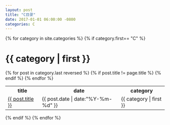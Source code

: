 ```yaml
---
layout: post
title: "C目录"
date: 2017-01-01 06:00:00 -0800
categories: C
---
```


{% for category in site.categories %}
{% if category.first== "C" %}
# {{ category | first }}
<table>
	<tr>
		<th>title</th>
		<th>date</th>	
		<th>category</th>
	</tr>
	{% for post in category.last reversed %}
		{% if post.title != page.title %}
			<tr>
				<td><a href="{{ post.url }}">{{ post.title }}</a></td>
				<td>{{ post.date | date:"%Y-%m-%d" }}</td>
				<td>{{ category | first }}</td>
			</tr>
		{% endif %}
	{% endfor %}
</table>
{% endif %}
{% endfor %}
